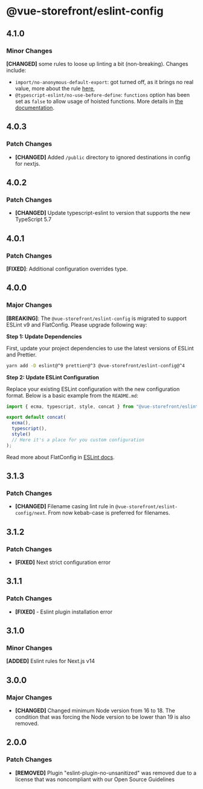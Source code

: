 # @vue-storefront/eslint-config

## 4.1.0

### Minor Changes

**[CHANGED]** some rules to loose up linting a bit (non-breaking). Changes include:

- `import/no-anonymous-default-export`: got turned off, as it brings no real value, more about the rule [here](https://github.com/import-js/eslint-plugin-import/blob/main/docs/rules/no-anonymous-default-export.md),
- `@typescript-eslint/no-use-before-define`: `functions` option has been set as `false` to allow usage of hoisted functions. More details in [the documentation](https://eslint.org/docs/latest/rules/no-use-before-define#options).

## 4.0.3

### Patch Changes

- **[CHANGED]** Added `/public` directory to ignored destinations in config for nextjs.

## 4.0.2

### Patch Changes

- **[CHANGED]** Update typescript-eslint to version that supports the new TypeScript 5.7

## 4.0.1

### Patch Changes

**[FIXED]**: Additional configuration overrides type.

## 4.0.0

### Major Changes

**[BREAKING]**: The `@vue-storefront/eslint-config` is migrated to support ESLint v9 and FlatConfig. Please upgrade following way:

**Step 1: Update Dependencies**

First, update your project dependencies to use the latest versions of ESLint and Prettier.

```bash
yarn add -D eslint@^9 prettier@^3 @vue-storefront/eslint-config@^4
```

**Step 2: Update ESLint Configuration**

Replace your existing ESLint configuration with the new configuration format. Below is a basic example from the `README.md`:

```js
import { ecma, typescript, style, concat } from "@vue-storefront/eslint-config";

export default concat(
  ecma(),
  typescript(),
  style()
  // Here it's a place for you custom configuration
);
```

Read more about FlatConfig in [ESLint docs](https://eslint.org/docs/latest/use/configure/).

## 3.1.3

### Patch Changes

- **[CHANGED]** Filename casing lint rule in `@vue-storefront/eslint-config/next`. From now kebab-case is preferred for filenames.

## 3.1.2

### Patch Changes

- **[FIXED]** Next strict configuration error

## 3.1.1

### Patch Changes

- **[FIXED]** - Eslint plugin installation error

## 3.1.0

### Minor Changes

**[ADDED]** Eslint rules for Next.js v14

## 3.0.0

### Major Changes

- **[CHANGED]** Changed minimum Node version from 16 to 18. The condition that was forcing the Node version to be lower than 19 is also removed.

## 2.0.0

### Patch Changes

- **[REMOVED]** Plugin "eslint-plugin-no-unsanitized" was removed due to a license that was noncompliant with our Open Source Guidelines
